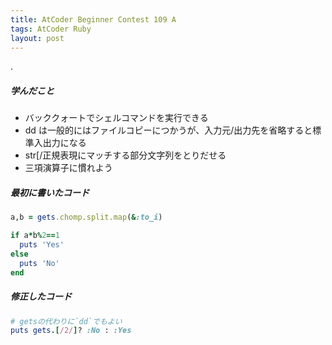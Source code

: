 ```yaml
---
title: AtCoder Beginner Contest 109 A
tags: AtCoder Ruby
layout: post
---
```


.

##### 学んだこと

- バッククォートでシェルコマンドを実行できる
- dd は一般的にはファイルコピーにつかうが、入力元/出力先を省略すると標準入出力になる
- str[/正規表現にマッチする部分文字列をとりだせる
- 三項演算子に慣れよう

##### 最初に書いたコード

```ruby
a,b = gets.chomp.split.map(&:to_i)

if a*b%2==1
  puts 'Yes'
else
  puts 'No'
end
```

##### 修正したコード

```ruby
# getsの代わりに`dd`でもよい
puts gets.[/2/]? :No : :Yes
```
